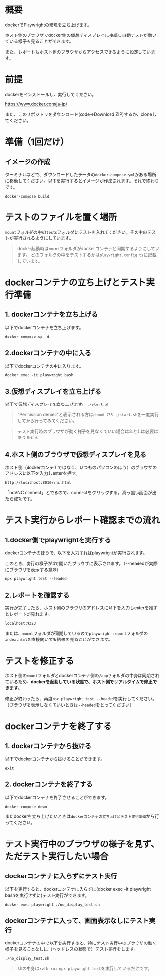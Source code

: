 # 概要
dockerでPlaywrightの環境を立ち上げます。

ホスト側のブラウザでdocker側の仮想ディスプレイに接続し自動テストが動いている様子も見ることができます。

また、レポートもホスト側のブラウザからアクセスできるように設定しています。

# 前提
dockerをインストールし、実行してください。

https://www.docker.com/ja-jp/

また、このリポジトリをダウンロード(code→Download ZIP)するか、cloneしてください。


# 準備（1回だけ）
## イメージの作成
ターミナルなどで、ダウンロードしたデータの`docker-compose.yml`がある場所に移動してください。以下を実行するとイメージが作成されます。それで終わりです。

```docker-compose build```

# テストのファイルを置く場所
`mount`フォルダの中の`tests`フォルダにテストを入れてください。その中のテストが実行されるようにしています。

> docker起動時は`mount`フォルダがdockerコンテナと同期するようにしています。
>どのフォルダの中をテストするかは`playwright.config.ts`に記載しています。

# dockerコンテナの立ち上げとテスト実行準備
## 1. dockerコンテナを立ち上げる
以下でdockerコンテナを立ち上げます。

```docker-compose up -d```

## 2.dockerコンテナの中に入る
以下でdockerコンテナの中に入ります。

```docker exec -it playwright bash```

## 3.仮想ディスプレイを立ち上げる
以下で仮想ディスプレイを立ち上げます。
```./start.sh```

> "Permission denied"と表示される方は`chmod 755 ./start.sh`を一度実行してから行ってみてください。

> テスト実行時のブラウザが動く様子を見なくていい場合は3.と4.は必要はありません

## 4.ホスト側のブラウザで仮想ディスプレイを見る
ホスト側（dockerコンテナではなく、いつものパソコンのほう）のブラウザのアドレスに以下を入力しenterを押す。

```http://localhost:8010/vnc.html```

「noVNC connect」とでるので、connectをクリックする。真っ黒い画面が出たら成功です。

# テスト実行からレポート確認までの流れ
## 1.docker側でplaywrightを実行する
dockerコンテナのほうで、以下を入力すればplaywrightが実行されます。

このとき、実行の様子が4で開いたブラウザに表示されます。（--headedが実際にブラウザを表示する意味）

```npx playwright test --headed```

## 2.レポートを確認する
実行が完了したら、ホスト側のブラウザのアドレスに以下を入力しenterを推すとレポートが見れます。

```localhost:9323```

または、`mount`フォルダが同期しているので`playwright-report`フォルダの`index.html`を直接開いても結果を見ることができます。

# テストを修正する
ホスト側の`mount`フォルダとdockerコンテナ側の`/app`フォルダの中身は同期されているため、**dockerを起動している状態で、ホスト側でリアルタイムで修正できます。**

修正が終わったら、再度`npx playwright test --headed`を実行してください。（ブラウザを表示しなくていいときは`--headed`をとってください）


# dockerコンテナを終了する
## 1. dockerコンテナから抜ける
以下でdockerコンテナから抜けることができます。

```exit```

## 2. dockerコンテナを終了する
以下でdockerコンテナを終了させることができます。

```docker-compose down```

またdockerを立ち上げたいときは`dockerコンテナの立ち上げとテスト実行準備`から行ってください。

# テスト実行中のブラウザの様子を見ず、ただテスト実行したい場合
## dockerコンテナに入らずにテスト実行
以下を実行すると、dockerコンテナに入らずに(docker exec -it playwright bashを実行せずに)テスト実行ができます。

```docker exec playwright ./no_display_test.sh```

## dockerコンテナに入って、画面表示なしにテスト実行
dockerコンテナの中で以下を実行すると、特にテスト実行中のブラウザの動く様子を見ることなしに（ヘッドレスの状態で）テスト実行をします。

```./no_display_test.sh```

> shの中身は`xvfb-run npx playwright test`を実行しているだけです。